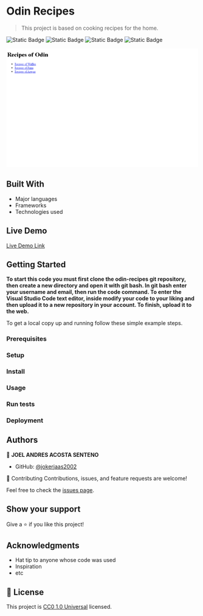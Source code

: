# Odin Recipes

> This project is based on cooking recipes for the home.



 ![Static Badge](https://img.shields.io/badge/git-F05032?style=for-the-badge&logo=git&logoColor=F05032&logoSize=auto&labelColor=white) ![Static Badge](https://img.shields.io/badge/github-181717?style=for-the-badge&logo=github&logoColor=181717&logoSize=auto&labelColor=white) ![Static Badge](https://img.shields.io/badge/visual%20studio%20code-007ACC?style=for-the-badge&logo=visualstudiocode&logoColor=007ACC&logoSize=auto&labelColor=white) ![Static Badge](https://img.shields.io/badge/html%205-E34F26?style=for-the-badge&logo=html5&logoColor=E34F26&logoSize=auto&labelColor=white)

![screenshot](Screenshot-odin-riceps.PNG)



## Built With

- Major languages
- Frameworks
- Technologies used

## Live Demo

[Live Demo Link]( https://jokerjaas2002.github.io/odin-recipes/)

## Getting Started

**To start this code you must first clone the odin-recipes git repository, then create a new directory and open it with git bash. In git bash enter your username and email, then run the code command. To enter the Visual Studio Code text editor, inside modify your code to your liking and then upload it to a new repository in your account. To finish, upload it to the web.**

To get a local copy up and running follow these simple example steps.

### Prerequisites

### Setup

### Install

### Usage

### Run tests

### Deployment

## Authors

👤 **JOEL ANDRES ACOSTA SENTENO**

- GitHub: [@jokerjaas2002](https://github.com/aristides1000)

🤝 Contributing
Contributions, issues, and feature requests are welcome!

Feel free to check the
[issues page](../../isuues/).

## Show your support

Give a ⭐️ if you like this project!

## Acknowledgments

- Hat tip to anyone whose code was used
- Inspiration
- etc

## 📝 License

This project is [CC0 1.0 Universal](LICENSE) licensed.
